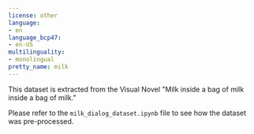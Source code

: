 ```yaml
---
license: other
language:
- en
language_bcp47:
- en-US
multilinguality:
- monolingual
pretty_name: milk
---
```


This dataset is extracted from the Visual Novel "Milk inside a bag of milk inside a bag of milk."

Please refer to the `milk_dialog_dataset.ipynb` file to see how the dataset was pre-processed.